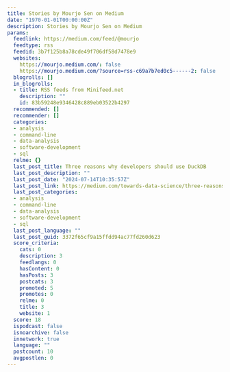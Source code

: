 ```yaml
---
title: Stories by Mourjo Sen on Medium
date: "1970-01-01T00:00:00Z"
description: Stories by Mourjo Sen on Medium
params:
  feedlink: https://medium.com/feed/@mourjo
  feedtype: rss
  feedid: 3b7f125b8a78cde49f706df58d7478e9
  websites:
    https://mourjo.medium.com/: false
    https://mourjo.medium.com/?source=rss-c69a7b7ed0c5------2: false
  blogrolls: []
  in_blogrolls:
  - title: RSS feeds from Minifeed.net
    description: ""
    id: 83b59248e9346428c889eb03522b4297
  recommended: []
  recommender: []
  categories:
  - analysis
  - command-line
  - data-analysis
  - software-development
  - sql
  relme: {}
  last_post_title: Three reasons why developers should use DuckDB
  last_post_description: ""
  last_post_date: "2024-07-14T10:35:57Z"
  last_post_link: https://medium.com/towards-data-science/three-reasons-why-developers-should-use-duckdb-0884c8e9f02a?source=rss-c69a7b7ed0c5------2
  last_post_categories:
  - analysis
  - command-line
  - data-analysis
  - software-development
  - sql
  last_post_language: ""
  last_post_guid: 3372f65cf9a15ffdd94ac77fd260d623
  score_criteria:
    cats: 0
    description: 3
    feedlangs: 0
    hasContent: 0
    hasPosts: 3
    postcats: 3
    promoted: 5
    promotes: 0
    relme: 0
    title: 3
    website: 1
  score: 18
  ispodcast: false
  isnoarchive: false
  innetwork: true
  language: ""
  postcount: 10
  avgpostlen: 0
---
```

